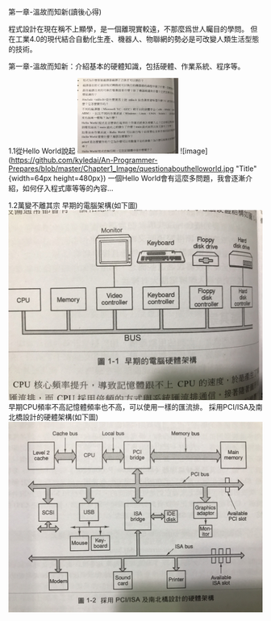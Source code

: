 第一章-溫故而知新(讀後心得)

程式設計在現在稱不上顯學，是一個離現實較遠，不那麼爲世人矚目的學問。
但在工業4.0的現代結合自動化生產、機器人、物聯網的勢必是可改變人類生活型態的技術。

第一章-溫故而知新：介紹基本的硬體知識，包括硬體、作業系統、程序等。

1.1從Hello World說起
<img src="https://github.com/kyledai/An-Programmer-Prepares/blob/master/Chapter1_Image/questionabouthelloworld.jpg" alt="Drawing" style="width: 200px;"/>
![image](https://github.com/kyledai/An-Programmer-Prepares/blob/master/Chapter1_Image/questionabouthelloworld.jpg  "Title" {width=64px height=480px})
一個Hello World會有這麼多問題，我會逐漸介紹，如何仔入程式庫等等的內容...

1.2萬變不離其宗
早期的電腦架構(如下圖)
![image](https://github.com/kyledai/An-Programmer-Prepares/blob/master/Chapter1_Image/1_1computerarchitecture.jpg)
早期CPU頻率不高記憶體頻率也不高，可以使用一樣的匯流排。 
採用PCI/ISA及南北橋設計的硬體架構(如下圖)
![image](https://github.com/kyledai/An-Programmer-Prepares/blob/master/Chapter1_Image/1_2computerarchitecture.jpg)

